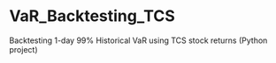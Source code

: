 # VaR_Backtesting_TCS
Backtesting 1-day 99% Historical VaR using TCS stock returns (Python project)
